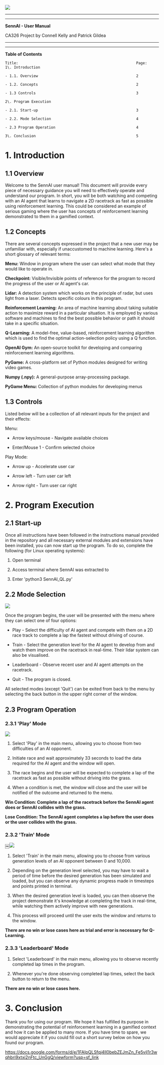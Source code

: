![](https://lh3.googleusercontent.com/b-8myRM7AQSh3NZegexL1AuMLFJv1lHDaXWFNpi6vwZoxC18lGBm0FFEEqA8d3fCRcjre_d2aBRIeyL1etZc6aW1CGzDYqNdM2EKRd-3IQPPwPmHS9PRjsAH45LJSOK5LM4YXFyT)
* * * * *
  
* * * * *

**SennAI - User Manual**

CA326 Project by Connell Kelly and Patrick Gildea

* * * * *
  
* * * * *

**Table of Contents**

    Title:                                                      Page:
    1\. Introduction

    - 1.1. Overview                                             2

    - 1.2. Concepts                                             2

    - 1.3 Controls                                              3

    2\. Program Execution

    - 2.1. Start-up                                             3

    - 2.2. Mode Selection                                       4

    - 2.3 Program Operation                                     4

    3\. Conclusion                                              5


1\. Introduction
================

1.1 Overview
------------

Welcome to the SennAI user manual! This document will provide every piece of necessary guidance you will need to effectively operate and understand our program. In short, you will be both watching and competing with an AI agent that learns to navigate a 2D racetrack as fast as possible using reinforcement learning. This could be considered an example of serious gaming where the user has concepts of reinforcement learning demonstrated to them in a gamified context.

1.2 Concepts
------------

There are several concepts expressed in the project that a new user may be unfamiliar with, especially if unaccustomed to machine learning. Here's a short glossary of relevant terms:

**Menu:** Window in program where the user can select what mode that they would like to operate in.

**Checkpoint:** Visible/Invisible points of reference for the program to record the progress of the user or AI agent's car.

**Lidar:** A detection system which works on the principle of radar, but uses light from a laser. Detects specific colours in this program.

**Reinforcement Learning:** An area of machine learning about taking suitable action to maximize reward in a particular situation. It is employed by various software and machines to find the best possible behavior or path it should take in a specific situation.

**Q-Learning:** A model-free, value-based, reinforcement learning algorithm which is used to find the optimal action-selection policy using a Q function.

**OpenAI Gym:** An open-source toolkit for developing and comparing reinforcement learning algorithms.

**PyGame:** A cross-platform set of Python modules designed for writing video games.

**Numpy (.npy):** A general-purpose array-processing package.

**PyGame Menu:** Collection of python modules for developing menus

1.3 Controls
------------

Listed below will be a collection of all relevant inputs for the project and their effects:

Menu:

-   Arrow keys/mouse - Navigate available choices

-   Enter/Mouse 1 - Confirm selected choice

Play Mode:

-   Arrow up - Accelerate user car

-   Arrow left - Turn user car left

-   Arrow right - Turn user car right

2\. Program Execution
=====================

2.1 Start-up
------------

Once all instructions have been followed in the instructions manual provided in the repository and all necessary external modules and extensions have been installed, you can now start up the program. To do so, complete the following (for Linux operating systems):

1.  Open terminal

2.  Access terminal where SennAI was extracted to

3.  Enter 'python3 SennAI_QL.py'

2.2 Mode Selection
------------------

![](https://lh4.googleusercontent.com/OBIzsHdB6Bgdnfxwx26CO0Up0ztISCW98TVjOUx7mFj2vSYe9Q-astI0MtdA5SVXH_mWFCMaZexIWRr8CrA59t4syP3JtwGGBdXHaj9dWqd6VxDAHwI30NoehlFOeU_TPoJFBEto)

Once the program begins, the user will be presented with the menu where they can select one of four options:

-   Play - Select the difficulty of AI agent and compete with them on a 2D race track to complete a lap the fastest without driving of course.

-   Train - Select the generation level for the AI agent to develop from and watch them improve on the racetrack in real-time. Their lidar system can also be visualised.

-   Leaderboard - Observe recent user and AI agent attempts on the racetrack.

-   Quit - The program is closed.

All selected modes (except 'Quit') can be exited from back to the menu by selecting the back button in the upper right corner of the window.

2.3 Program Operation
---------------------

### 2.3.1 'Play' Mode

![](https://lh6.googleusercontent.com/MW8bnYpH4qhH_-D2XgTGnILk3d1csK8q_zVa-N_0GCBp7RrSzCjbAX5uIKoDMpSIOgF41pxK-5i5nB0o9yo0UYAHRDp2HuU9Lczc7XaDUq5FYLfGHThB_RkiiYS-BLKT2sVBdaHq)

1.  Select 'Play' in the main menu, allowing you to choose from two  difficulties of an AI opponent.

2.  Initiate race and wait approximately 33 seconds to load the data required for the AI agent and the window will open.

3.  The race begins and the user will be expected to complete a lap of the racetrack as fast as possible without driving into the grass.

4.  When a condition is met, the window will close and the user will be notified of the outcome and returned to the menu.

**Win Condition: Complete a lap of the racetrack before the SennAI agent does or SennAI collides with the grass.**

**Lose Condition: The SennAI agent completes a lap before the user does or the user collides with the grass.**

### 2.3.2 'Train' Mode

￼![](https://lh4.googleusercontent.com/K9vizoKcXWItDPDRjLwZqJMHRLFjt68mJ7XKHFSCIShm_kXnFyeW2xtxVLdzBQ6Nr_6dpuvRxWiBB-dICj0k34kHUqytZoweoWeNFnj0BiPE8QP8gdZL1tKwAk_5y8mSnfr3xuLv)

1.  Select 'Train' in the main menu, allowing you to choose from various generation levels of an AI opponent between 0 and 10,000.

2.  Depending on the generation level selected, you may have to wait a period of time before the desired generation has been simulated and loaded, but you can observe any dynamic progress made in timesteps and points printed in terminal.

3.  When the desired generation level is loaded, you can then observe the project demonstrate it's knowledge at completing the track in real-time, while watching them actively improve with new generations.

4.  This process will proceed until the user exits the window and returns to the window.

**There are no win or lose cases here as trial and error is necessary for Q-Learning.**

### 2.3.3 'Leaderboard' Mode

1.  Select 'Leaderboard' in the main menu, allowing you to observe recently completed lap times in the program.

2.  Whenever you're done observing completed lap times, select the back button to return to the menu.

**There are no win or lose cases here.**

3\. Conclusion
==============

Thank you for using our program. We hope it has fulfilled its purpose in demonstrating the potential of reinforcement learning in a gamified context and how it can be applied to many more. If you have time to spare, we would appreciate it if you could fill out a short survey below on how you found our program.

<https://docs.google.com/forms/d/e/1FAIpQLSfqj4lI0bebZEJmZn_Fe5vjI1r3wqhbri9xtxi2nFtc_UnGgQ/viewform?usp=sf_link>